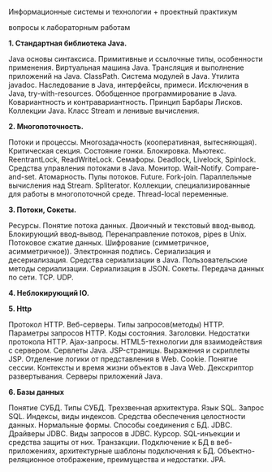 Информационные системы и технологии + проектный практикум

вопросы к лабораторным работам

**1. Стандартная библиотека Java.**

Java основы синтаксиса. Примитивные и ссылочные типы, особенности применения. Виртуальная машина Java. Трансляция и выполнение приложений на Java. ClassPath. Система модулей в Java. Утилита javadoc. Наследование в Java, интерфейсы, примеси. Исключения в Java, try-with-resources. Обобщенное программирование в Java. Ковариантность и контравариантность. Принцип Барбары Лисков. Коллекции Java. Класс Stream и ленивые вычисления.

**2. Многопоточность.**

Потоки и процессы. Многозадачность (кооперативная, вытесняющая). Критическая секция. Состояние гонки.  Блокировка. Мьютекс. ReentrantLock, ReadWriteLock. Семафоры. Deadlock, Livelock, Spinlock. Средства управления потоками в Java. Монитор. Wait-Notify. Compare-and-set. Атомарность. Пулы потоков. Future. Fork-join. Параллельные вычисления над Stream. Spliterator. Коллекции, специализированные для работы в многопоточной среде. Thread-local переменные.

**3. Потоки, Сокеты.**

Ресурсы. Понятие потока данных. Двоичный и текстовый ввод-вывод. Блокирующий ввод-вывод. Перенаправление потоков, pipes в Unix. Потоковое сжатие данных. Шифрование (симметричное, асимметричное)). Электронная подпись. Сериализация и десериализация. Средства сериализации в Java. Пользовательские методы сериализации. Сериализация в JSON. Сокеты. Передача данных по сети. TCP. UDP.

**4. Неблокирующий IO.**

**5. Http**

Протокол HTTP. Веб-серверы. Типы запросов(методы) HTTP. Параметры запросов HTTP. Коды состояния. Заголовки. Недостатки протокола HTTP. Ajax-запросы. HTML5-технологии для взаимодействия с сервером. Сервлеты Java. JSP-страницы. Выражения и скриплеты JSP. Отделение логики от представления в  Web. Cookie. Понятие сессии. Контексты и время жизни объектов в Java Web. Декскриптор развертывания. Серверы приложений Java.

**6. Базы данных**

Понятие СУБД. Типы СУБД. Трехзвенная архитектура. Язык SQL. Запрос SQL. Индексы, виды индексов. Средства обеспечения целостности данных. Нормальные формы. Способы соединения с БД. JDBC. Драйверы JDBC. Виды запросов в JDBC. Курсор. SQL-инъекции и средства защиты от них. Транзакции. Подключение к БД в веб-приложениях, архитектурные шаблоны подключения к БД. Объектно-реляционное отображение, преимущества и недостатки. JPA.
